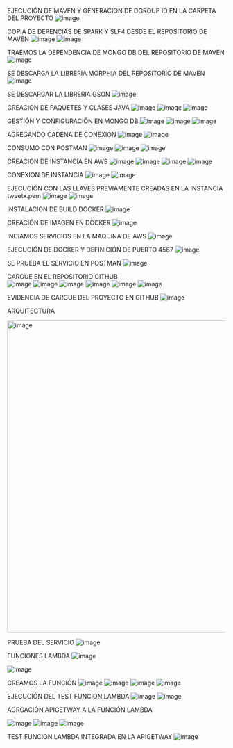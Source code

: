 EJECUCIÓN DE MAVEN Y GENERACION DE DGROUP ID EN LA CARPETA DEL PROYECTO 
![image](https://github.com/wmorales2021/twitter/assets/79813722/f709c5cb-5fde-4508-819e-11da7a0e242d)

COPIA DE DEPENCIAS DE SPARK Y SLF4 DESDE EL REPOSITORIO DE MAVEN 
![image](https://github.com/wmorales2021/twitter/assets/79813722/a303a2b1-5851-4ec4-a567-9828b3586602)
![image](https://github.com/wmorales2021/twitter/assets/79813722/3aedf6ae-332c-498e-bf16-098e5276f364)

TRAEMOS LA DEPENDENCIA DE MONGO DB DEL REPOSITORIO DE MAVEN 
![image](https://github.com/wmorales2021/twitter/assets/79813722/54ea7fef-8bcd-44ce-8681-a8ff664b87b0)

SE DESCARGA LA LIBRERIA MORPHIA DEL REPOSITORIO DE MAVEN
![image](https://github.com/wmorales2021/twitter/assets/79813722/e144e87a-e0eb-4713-a0bb-fab460249807)

SE DESCARGAR LA LIBRERIA GSON
![image](https://github.com/wmorales2021/twitter/assets/79813722/662ac570-bcce-4142-b8ff-bfd954a05f22)

CREACION DE PAQUETES Y CLASES JAVA 
![image](https://github.com/wmorales2021/twitter/assets/79813722/2765167e-cd42-4c7d-b3e5-c6099c50e039)
![image](https://github.com/wmorales2021/twitter/assets/79813722/848d3936-5b2a-4417-9985-70f292f956a6)
![image](https://github.com/wmorales2021/twitter/assets/79813722/dc3010eb-93ac-492c-8b91-16d3a5016281)

GESTIÓN Y CONFIGURACIÓN EN MONGO DB 
![image](https://github.com/wmorales2021/twitter/assets/79813722/14d3b2b2-107c-41ee-8a5e-b490eb365086)
![image](https://github.com/wmorales2021/twitter/assets/79813722/395e14f9-9922-41ee-8d41-d4d13f8e0887)
![image](https://github.com/wmorales2021/twitter/assets/79813722/4ea454e9-7c35-4e0c-b8b0-cae3e24e270c)

AGREGANDO CADENA DE CONEXION 
![image](https://github.com/wmorales2021/twitter/assets/79813722/3c919b9a-b92b-413c-9e23-3c59521dc9b4)
![image](https://github.com/wmorales2021/twitter/assets/79813722/0c0141e0-64db-4f4d-8415-523071782cab)

CONSUMO CON POSTMAN 
![image](https://github.com/wmorales2021/twitter/assets/79813722/2fcd8e86-9969-4e5d-a0ce-d7f7ddc74ab6)
![image](https://github.com/wmorales2021/twitter/assets/79813722/59ee1524-2953-4bb9-aa89-27f62a1ce1b7)
![image](https://github.com/wmorales2021/twitter/assets/79813722/14b8de8a-31c4-4de9-bc8b-6028e8919a15)

CREACIÓN DE INSTANCIA EN AWS
![image](https://github.com/wmorales2021/twitter/assets/79813722/471c50a4-2f38-4bee-9372-c413b0dd59c6)
![image](https://github.com/wmorales2021/twitter/assets/79813722/d1faa212-3356-4f60-9774-a10dd1fe026c)
![image](https://github.com/wmorales2021/twitter/assets/79813722/84cb26a8-eb05-43c2-9ec7-bd2090b7f8df)
![image](https://github.com/wmorales2021/twitter/assets/79813722/30d3ed26-e4a1-4c97-8761-3c54751131f8)

CONEXION DE INSTANCIA 
![image](https://github.com/wmorales2021/twitter/assets/79813722/d77fecf9-271b-4b58-9b9f-7b2717d361f2)
![image](https://github.com/wmorales2021/twitter/assets/79813722/63251115-6852-439d-b3fd-05f2ad63ae70)

EJECUCIÓN CON LAS LLAVES PREVIAMENTE CREADAS EN LA INSTANCIA tweetx.pem
![image](https://github.com/wmorales2021/twitter/assets/79813722/ecdd9eac-1fbd-473e-82cc-635b77b325a1)
![image](https://github.com/wmorales2021/twitter/assets/79813722/a96bd02f-0a03-4e2b-b4ce-05f4d737e6dc)

INSTALACION DE BUILD DOCKER 
![image](https://github.com/wmorales2021/twitter/assets/79813722/79a3d985-8437-4e09-9121-34542806b93c)

CREACIÓN DE IMAGEN EN DOCKER 
![image](https://github.com/wmorales2021/twitter/assets/79813722/fc685f74-a70d-4653-bb2d-2118192ef238)

INCIAMOS SERVICIOS EN LA MAQUINA DE AWS 
![image](https://github.com/wmorales2021/twitter/assets/79813722/612fe231-c151-4b12-beaf-8f6beeb3fe05)

EJECUCIÓN DE DOCKER Y DEFINICIÓN DE PUERTO 4567 
![image](https://github.com/wmorales2021/twitter/assets/79813722/36b2f771-242b-4562-a960-c7499292c2c2)

SE PRUEBA EL SERVICIO EN POSTMAN 
![image](https://github.com/wmorales2021/twitter/assets/79813722/fe85559c-5768-4690-9256-fce6acebeb99)

CARGUE EN EL REPOSITORIO GITHUB  
![image](https://github.com/wmorales2021/twitter/assets/79813722/bb51eff5-e7be-44ce-8d9a-ba5cc03769c4)
![image](https://github.com/wmorales2021/twitter/assets/79813722/18ee194a-b9c1-456e-b6ba-84dfda932746)
![image](https://github.com/wmorales2021/twitter/assets/79813722/d18495ee-b997-4929-839d-58f0e18177b8)
![image](https://github.com/wmorales2021/twitter/assets/79813722/8ffd824c-f03d-4938-b621-d8b154cd82ef)
![image](https://github.com/wmorales2021/twitter/assets/79813722/eb6fe3c6-11b7-43fd-810d-48f039d84a54)
![image](https://github.com/wmorales2021/twitter/assets/79813722/fd78243f-9397-49d7-920a-23c48c39fb40)

EVIDENCIA DE CARGUE DEL PROYECTO EN GITHUB 
![image](https://github.com/wmorales2021/twitter/assets/79813722/0b4bc8f4-44f3-4414-a377-b0ca98ecc25d)

ARQUITECTURA

<img width="718" alt="image" src="https://github.com/wmorales2021/twitter/assets/79813722/fe7aabff-27a4-4ce5-ab9d-4b47f6c40b14">

PRUEBA DEL SERVICIO 
![image](https://github.com/wmorales2021/twitter/assets/79813722/a5fd7fa0-942f-4c3e-b2b9-eae61ba82c4d)

FUNCIONES LAMBDA 
![image](https://github.com/wmorales2021/twitter/assets/79813722/019dc457-27dd-4fb0-8d4e-938cf3dc583e)

![image](https://github.com/wmorales2021/twitter/assets/79813722/7589ba88-18ce-4012-a6c5-22980fc3cdc1)

CREAMOS LA FUNCIÓN 
![image](https://github.com/wmorales2021/twitter/assets/79813722/576882e0-6cfd-4193-b6b0-6b15982791cd)
![image](https://github.com/wmorales2021/twitter/assets/79813722/c41695ec-a0e7-49c6-9b40-cfdf09873369)
![image](https://github.com/wmorales2021/twitter/assets/79813722/40de912f-7529-4f01-b5d0-a5ad29dd974e)
![image](https://github.com/wmorales2021/twitter/assets/79813722/bcfd8214-fcaa-4ed3-b355-0574f2cbdc7c)

EJECUCIÓN DEL TEST FUNCION LAMBDA 
![image](https://github.com/wmorales2021/twitter/assets/79813722/07172be9-a6b0-4415-8f5b-12eccfcc0b5e)
![image](https://github.com/wmorales2021/twitter/assets/79813722/c3326eca-d457-4b16-a83c-3684e64ed3cc)

AGRGACIÓN APIGETWAY A LA FUNCIÓN LAMBDA 

![image](https://github.com/wmorales2021/twitter/assets/79813722/e146e586-ddb3-4ea7-aa4d-f5455be7a9f3)
![image](https://github.com/wmorales2021/twitter/assets/79813722/ea6a9e37-f003-417f-968e-9f98710f1504)
![image](https://github.com/wmorales2021/twitter/assets/79813722/81cc653d-db93-447d-b39c-cb725c11bdcf)

TEST FUNCION LAMBDA INTEGRADA EN LA APIGETWAY 
![image](https://github.com/wmorales2021/twitter/assets/79813722/fb8c72be-374b-4ad7-9c3c-ed1c67c835e2)






























































































































